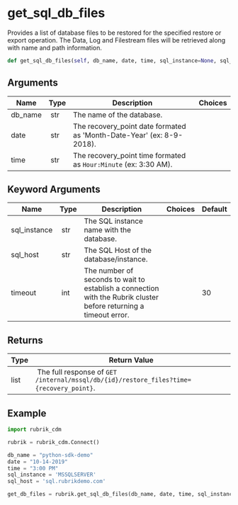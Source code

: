 # get_sql_db_files

Provides a list of database files to be restored for the specified restore or export operation. The Data, Log and Filestream files will be retrieved along with name and path information.

```py
def get_sql_db_files(self, db_name, date, time, sql_instance=None, sql_host=None, timeout=15):
```

## Arguments

| Name        | Type | Description                                                                 | Choices |
|-------------|------|-----------------------------------------------------------------------------|---------|
| db_name  | str | The name of the database. |  |
| date  | str | The recovery_point date formated as 'Month-Date-Year' (ex: 8-9-2018). |  |
| time  | str | The recovery_point time formated as `Hour:Minute` (ex: 3:30 AM). |  |

## Keyword Arguments

| Name        | Type | Description                                                                 | Choices | Default |
|-------------|------|-----------------------------------------------------------------------------|---------|---------|
| sql_instance  | str | The SQL instance name with the database. |  |  |
| sql_host  | str | The SQL Host of the database/instance. |  |  |
| timeout  | int | The number of seconds to wait to establish a connection with the Rubrik cluster before returning a timeout error.  |  | 30 |

## Returns

| Type | Return Value                                                                                  |
|------|-----------------------------------------------------------------------------------------------|
| list | The full response of `GET /internal/mssql/db/{id}/restore_files?time={recovery_point}`. |



## Example

```py
import rubrik_cdm

rubrik = rubrik_cdm.Connect()

db_name = "python-sdk-demo"
date = "10-14-2019"
time = "3:00 PM"
sql_instance = 'MSSQLSERVER'
sql_host = 'sql.rubrikdemo.com'

get_db_files = rubrik.get_sql_db_files(db_name, date, time, sql_instance, sql_host)

```
